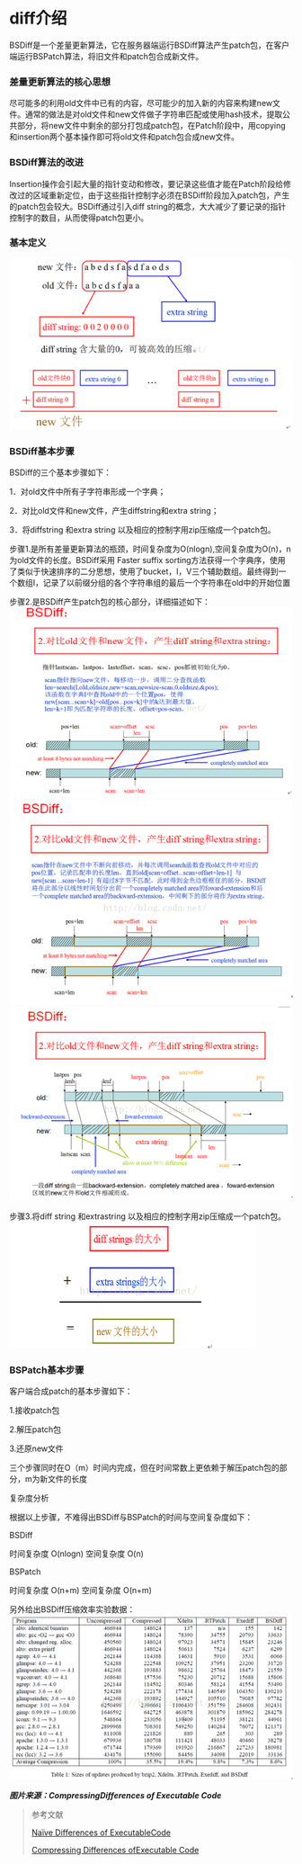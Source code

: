 # diff介绍

BSDiff是一个差量更新算法，它在服务器端运行BSDiff算法产生patch包，在客户端运行BSPatch算法，将旧文件和patch包合成新文件。

### 差量更新算法的核心思想

尽可能多的利用old文件中已有的内容，尽可能少的加入新的内容来构建new文件。通常的做法是对old文件和new文件做子字符串匹配或使用hash技术，提取公共部分，将new文件中剩余的部分打包成patch包，在Patch阶段中，用copying和insertion两个基本操作即可将old文件和patch包合成new文件。

### BSDiff算法的改进

Insertion操作会引起大量的指针变动和修改，要记录这些值才能在Patch阶段给修改过的区域重新定位，由于这些指针控制字必须在BSDiff阶段加入patch包，产生的patch包会较大。BSDiff通过引入diff string的概念，大大减少了要记录的指针控制字的数目，从而使得patch包更小。

### 基本定义

![](assets/20160424124454898.png)

### BSDiff基本步骤

BSDiff的三个基本步骤如下：

1．对old文件中所有子字符串形成一个字典；

2．对比old文件和new文件，产生diffstring和extra string；

3．将diffstring 和extra string 以及相应的控制字用zip压缩成一个patch包。

步骤1.是所有差量更新算法的瓶颈，时间复杂度为O\(nlogn\),空间复杂度为O\(n\)，n为old文件的长度。BSDiff采用 Faster suffix sorting方法获得一个字典序，使用了类似于快速排序的二分思想，使用了bucket，I，V三个辅助数组。最终得到一个数组I，记录了以前缀分组的各个字符串组的最后一个字符串在old中的开始位置

步骤2.是BSDiff产生patch包的核心部分，详细描述如下：  
![](assets/20160424124812650.png)  
![](assets/20160424124859572.png)  
![](assets/20160424125102547.png)

步骤3.将diff string 和extrastring 以及相应的控制字用zip压缩成一个patch包。  
![](assets/20160424125148292.png)

### BSPatch基本步骤

客户端合成patch的基本步骤如下：

1.接收patch包

2.解压patch包

3.还原new文件

三个步骤同时在O（m）时间内完成，但在时间常数上更依赖于解压patch包的部分，m为新文件的长度

复杂度分析

根据以上步骤，不难得出BSDiff与BSPatch的时间与空间复杂度如下：

BSDiff

时间复杂度  O\(nlogn\)  空间复杂度 O\(n\)

BSPatch

时间复杂度  O\(n+m\)   空间复杂度  O\(n+m\)

另外给出BSDiff压缩效率实验数据：  
![](assets/20160424125257550.png)  

***图片来源：CompressingDifferences of Executable Code***

> 参考文献
>
> [Naïve Differences of ExecutableCode](https://www.researchgate.net/publication/2890146_Naive_Differences_of_Executable_Code)
>
> [Compressing Differences ofExecutable Code](https://www.researchgate.net/publication/2379631_Compressing_Differences_of_Executable_Code)




